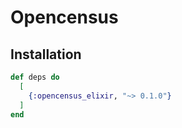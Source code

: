 # Opencensus

## Installation

```elixir
def deps do
  [
    {:opencensus_elixir, "~> 0.1.0"}
  ]
end
```

